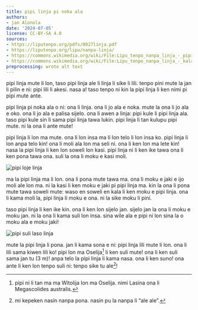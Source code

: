 ```yaml
---
title: pipi linja pi noka ala
authors:
- jan Alonola
date: '2024-07-05'
license: CC-BY-SA 4.0
sources:
- https://liputenpo.org/pdfs/0027linja.pdf
- https://liputenpo.org/lipu/nanpa-linja/
- https://commons.wikimedia.org/wiki/File:Lipu_tenpo_nanpa_linja_-_pipi_linja.png
- https://commons.wikimedia.org/wiki/File:Lipu_tenpo_nanpa_linja_-_kala_linja.png
preprocessing: wrote alt text
---
```


pipi linja mute li lon, taso pipi linja ale li linja li sike li lili. tenpo pini mute la jan li pilin e ni: pipi lili li akesi. nasa a! taso tenpo ni kin la pipi linja li ken nimi pi pipi mute ante.

pipi linja pi noka ala o ni: ona li linja. ona li jo ala e noka. mute la ona li jo ala e oko. ona li jo ala e palisa sijelo. ona li awen a linja: pipi kule li pipi linja ala. taso pipi kule sin li sama pipi linja tawa lukin. pipi linja li tan kulupu pipi mute. ni la ona li ante mute!

pipi linja li lon ma mute. ona li lon insa ma li lon telo li lon insa ko. pipi linja li lon anpa telo kin! ona li moli ala lon ma seli ni. ona li ken lon ma lete kin! nasa la pipi linja li ken lon soweli lon kasi. pipi linja ni li ken ike tawa ona li ken pona tawa ona. suli la ona li moku e kasi moli.

![pipi loje linja](https://upload.wikimedia.org/wikipedia/commons/7/70/Lipu_tenpo_nanpa_linja_-_pipi_linja.png)

ma la pipi linja ma li lon. ona li pona mute tawa ma. ona li moku e jaki e ijo moli ale lon ma. ni la kasi li ken moku e jaki pi pipi linja ma. kin la ona li pona mute tawa soweli mute: waso en soweli en kala li ken moku e pipi linja. ona li kama moli la, pipi linja li moku e ona. ni la sike moku li pini.

taso pipi linja li ken ike kin. ona li ken lon sijelo jan. sijelo jan la ona li moku e moku jan. ni la ona li kama suli lon insa. sina wile ala e pipi ni lon sina la o moku ala e moku jaki!

![pipi suli laso linja](https://upload.wikimedia.org/wikipedia/commons/b/b5/Lipu_tenpo_nanpa_linja_-_kala_linja.png)

mute la pipi linja li pona. jan li kama sona e ni: pipi linja lili mute li lon. ona li lili sama kiwen lili ko! pipi lon ma Oselija[^1] li ken suli mute! ona li ken suli sama jan tu (3 m)! anpa telo la pipi linja li kama nasa. ona li ken suno! ona ante li ken lon tenpo suli ni: tenpo sike tu ale[^2]!

[^1]: pipi ni li tan ma ma Witolija lon ma Oselija. nimi Lasina ona li Megascolides australis.
[^2]: mi kepeken nasin nanpa pona. nasin pu la nanpa li “ale ale”.